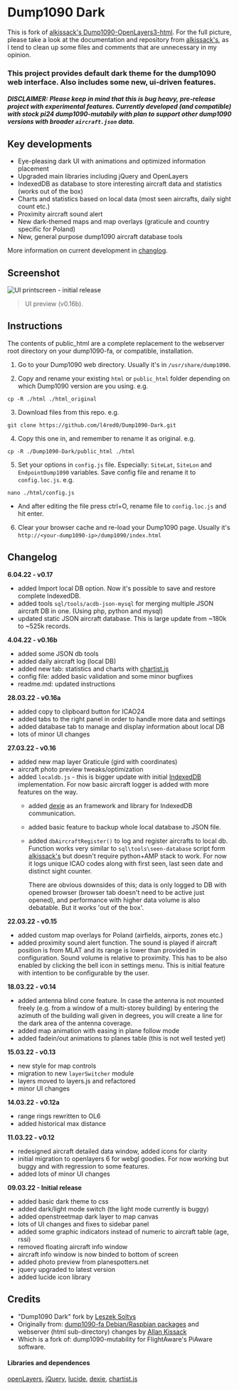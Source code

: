 # Dump1090 Dark

This is fork of [alkissack's Dump1090-OpenLayers3-html](https://github.com/alkissack/Dump1090-OpenLayers3-html). For the full picture, please take a look at the documentation and repository from [alkissack's](https://github.com/alkissack/Dump1090-OpenLayers3-html), as I tend to clean up some files and comments that are unnecessary in my opinion.

### This project provides default dark theme for the dump1090 web interface. Also includes some new, ui-driven features.
##### DISCLAIMER: Please keep in mind that this is bug heavy, pre-release project with experimental features. Currently developed (and compatible) with stock pi24 dump1090-mutabily with plan to support other dump1090 versions with broader `aircraft.json` data.

## Key developments
- Eye-pleasing dark UI with animations and optimized information placement
- Upgraded main libraries including jQuery and OpenLayers
- IndexedDB as database to store interesting aircraft data and statistics (works out of the box)
- Charts and statistics based on local data (most seen aircrafts, daily sight count etc.)
- Proximity aircraft sound alert
- New dark-themed maps and map overlays (graticule and country specific for Poland)
- New, general purpose dump1090 aircraft database tools

More information on current development in [changlog](#changelog).

## Screenshot
![UI printscreen - initial release](https://github.com/l4red0/Dump1090-Dark-UI/blob/master/screen.webp?raw=true)
> UI preview (v0.16b).

## Instructions
The contents of public_html are a complete replacement to the webserver root directory on your dump1090-fa, or compatible, installation.

1. Go to your Dump1090 web directory. Usually it's in `/usr/share/dump1090`.

2. Copy and rename your existing `html` or `public_html` folder depending on which Dump1090 version are you using. e.g.
```
cp -R ./html ./html_original
```
3. Download files from this repo. e.g.
```
git clone https://github.com/l4red0/Dump1090-Dark.git
```
4. Copy this one in, and remember to rename it as original. e.g.
```
cp -R ./Dump1090-Dark/public_html ./html
```
5. Set your options in `config.js` file. Especially: `SiteLat`, `SiteLon` and `EndpointDump1090` variables. Save config file and rename it to `config.loc.js`. e.g.
```
nano ./html/config.js
```
   - And after editing the file press ctrl+O, rename file to `config.loc.js` and hit enter.

6. Clear your browser cache and re-load your Dump1090 page. Usually it's `http://<your-dump1090-ip>/dump1090/index.html`

## Changelog
**6.04.22 - v0.17**
- added Import local DB option. Now it's possible to save and restore complete IndexedDB.
- added tools `sql/tools/acdb-json-mysql` for merging multiple JSON aircraft DB in one. (Using php, python and mysql)
- updated static JSON aircraft database. This is large update from ~180k to ~525k records.

**4.04.22 - v0.16b**
- added some JSON db tools
- added daily aircraft log (local DB)
- added new tab: statistics and charts with [chartist.js](https://github.com/gionkunz/chartist-js)
- config file: added basic validation and some minor bugfixes
- readme.md: updated instructions

**28.03.22 - v0.16a**
- added copy to clipboard button for ICAO24
- added tabs to the right panel in order to handle more data and settings
- added database tab to manage and display information about local DB
- lots of minor UI changes

**27.03.22 - v0.16**
- added new map layer Graticule (gird with coordinates)
- aircraft photo preview tweaks/optimization
- added `localdb.js` - this is bigger update with initial [IndexedDB](https://developer.mozilla.org/en-US/docs/Web/API/IndexedDB_API) implementation. For now basic aircraft logger is added with more features on the way.
  - added [dexie](https://github.com/dexie/Dexie.js) as an framework and library for IndexedDB communication.
  - added basic feature to backup whole local database to JSON file.
  - added `dbAircraftRegister()` to log and register aircrafts to local db. Function works very similar to `sql\tools\seen-database` script form [alkissack's](https://github.com/alkissack/Dump1090-OpenLayers3-html) but doesn't require python+AMP stack to work. For now it logs unique ICAO codes along with first seen, last seen date and distinct sight counter.

	There are obvious downsides of this; data is only logged to DB with opened browser (browser tab doesn't need to be active just opened), and performance with higher data volume is also debatable. But it works 'out of the box'.

**22.03.22 - v0.15**
- added custom map overlays for Poland (airfields, airports, zones etc.)
- added proximity sound alert function. The sound is played if aircraft position is from MLAT and its range is lower than provided in configuration. Sound volume is relative to proximity. This has to be also enabled by clicking the bell icon in settings menu. This is initial feature with intention to be configurable by the user.

**18.03.22 - v0.14**
- added antenna blind cone feature. In case the antenna is not mounted freely (e.g. from a window of a multi-storey building) by entering the azimuth of the building wall given in degrees, you will create a line for the dark area of the antenna coverage.
- added map animation with easing in plane follow mode
- added fadein/out animations to planes table (this is not well tested yet)

**15.03.22 - v0.13**
- new style for map controls
- migration to new `layerSwitcher` module
- layers moved to layers.js and refactored
- minor UI changes

**14.03.22 - v0.12a**
- range rings rewritten to OL6
- added historical max distance

**11.03.22 - v0.12**
- redesigned aircraft detailed data window, added icons for clarity
- initial migration to openlayers 6 for webgl goodies. For now working but buggy and with regression to some features.
- added lots of minor UI changes

**09.03.22 - Initial release**
- added basic dark theme to css
- added dark/light mode switch (the light mode currently is buggy)
- added openstreetmap dark layer to map canvas
- lots of UI changes and fixes to sidebar panel
- added some graphic indicators instead of numeric to aircraft table (age, rssi)
- removed floating aircraft info window
- aircraft info window is now binded to bottom of screen
- added photo preview from planespotters.net
- jquery upgraded to latest version
- added lucide icon library

## Credits
- "Dump1090 Dark" fork by [Leszek Soltys](https://github.com/l4red0)
- Originally from: [dump1090-fa Debian/Raspbian packages](https://github.com/flightaware/dump1090) and webserver (html sub-directory) changes by [Allan Kissack](https://github.com/alkissack)
- Which is a fork of: dump1090-mutability for FlightAware's PiAware software.

#### Libraries and dependences
[openLayers](https://github.com/openlayers/openlayers), [jQuery](https://github.com/jquery/jquery), [lucide](https://github.com/lucide-icons/lucide), [dexie](https://github.com/dexie/Dexie.js), [chartist.js](https://github.com/gionkunz/chartist-js)
